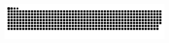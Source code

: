 <picture>
  <source media="(prefers-color-scheme: dark)" srcset="https://raw.githubusercontent.com/dark-kingA/dark-kingA/output/github-contribution-grid-snake-dark.svg">
  <source media="(prefers-color-scheme: light)" srcset="https://raw.githubusercontent.com/dark-kingA/dark-kingA/output/github-contribution-grid-snake.svg">
  <img alt="github contribution grid snake animation" src="https://raw.githubusercontent.com/dark-kingA/dark-kingA/output/github-contribution-grid-snake.svg">
</picture>